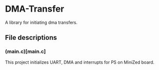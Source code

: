 # DMA-Transfer
A library for initiating dma transfers.
## File descriptions
### (main.c)[main.c]
This project initializes UART, DMA and interrupts for PS on MiniZed board.